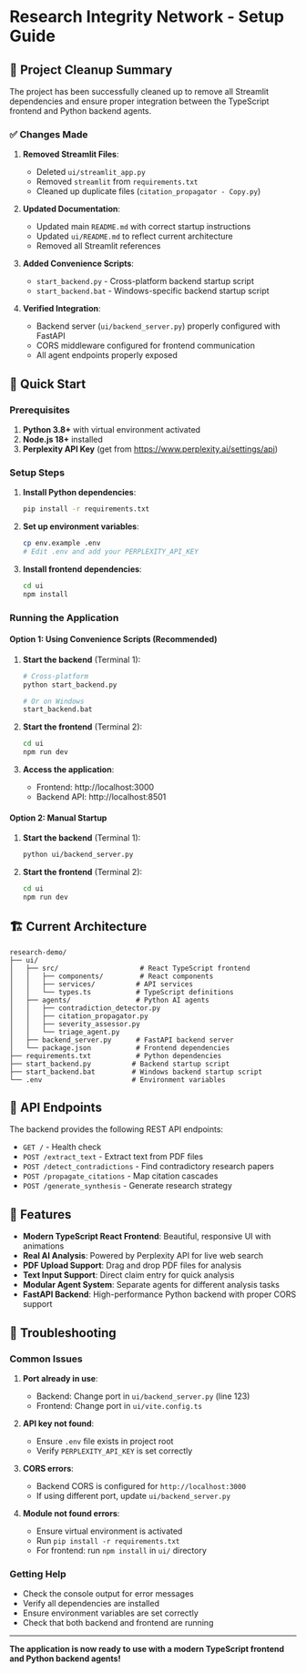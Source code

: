 # Research Integrity Network - Setup Guide

## 🧹 Project Cleanup Summary

The project has been successfully cleaned up to remove all Streamlit dependencies and ensure proper integration between the TypeScript frontend and Python backend agents.

### ✅ Changes Made

1. **Removed Streamlit Files**:
   - Deleted `ui/streamlit_app.py`
   - Removed `streamlit` from `requirements.txt`
   - Cleaned up duplicate files (`citation_propagator - Copy.py`)

2. **Updated Documentation**:
   - Updated main `README.md` with correct startup instructions
   - Updated `ui/README.md` to reflect current architecture
   - Removed all Streamlit references

3. **Added Convenience Scripts**:
   - `start_backend.py` - Cross-platform backend startup script
   - `start_backend.bat` - Windows-specific backend startup script

4. **Verified Integration**:
   - Backend server (`ui/backend_server.py`) properly configured with FastAPI
   - CORS middleware configured for frontend communication
   - All agent endpoints properly exposed

## 🚀 Quick Start

### Prerequisites

1. **Python 3.8+** with virtual environment activated
2. **Node.js 18+** installed
3. **Perplexity API Key** (get from https://www.perplexity.ai/settings/api)

### Setup Steps

1. **Install Python dependencies**:
   ```bash
   pip install -r requirements.txt
   ```

2. **Set up environment variables**:
   ```bash
   cp env.example .env
   # Edit .env and add your PERPLEXITY_API_KEY
   ```

3. **Install frontend dependencies**:
   ```bash
   cd ui
   npm install
   ```

### Running the Application

#### Option 1: Using Convenience Scripts (Recommended)

1. **Start the backend** (Terminal 1):
   ```bash
   # Cross-platform
   python start_backend.py
   
   # Or on Windows
   start_backend.bat
   ```

2. **Start the frontend** (Terminal 2):
   ```bash
   cd ui
   npm run dev
   ```

3. **Access the application**:
   - Frontend: http://localhost:3000
   - Backend API: http://localhost:8501

#### Option 2: Manual Startup

1. **Start the backend** (Terminal 1):
   ```bash
   python ui/backend_server.py
   ```

2. **Start the frontend** (Terminal 2):
   ```bash
   cd ui
   npm run dev
   ```

## 🏗️ Current Architecture

```
research-demo/
├── ui/
│   ├── src/                    # React TypeScript frontend
│   │   ├── components/         # React components
│   │   ├── services/          # API services
│   │   └── types.ts           # TypeScript definitions
│   ├── agents/                # Python AI agents
│   │   ├── contradiction_detector.py
│   │   ├── citation_propagator.py
│   │   ├── severity_assessor.py
│   │   └── triage_agent.py
│   ├── backend_server.py      # FastAPI backend server
│   └── package.json           # Frontend dependencies
├── requirements.txt           # Python dependencies
├── start_backend.py          # Backend startup script
├── start_backend.bat         # Windows backend startup script
└── .env                      # Environment variables
```

## 🔧 API Endpoints

The backend provides the following REST API endpoints:

- `GET /` - Health check
- `POST /extract_text` - Extract text from PDF files
- `POST /detect_contradictions` - Find contradictory research papers
- `POST /propagate_citations` - Map citation cascades
- `POST /generate_synthesis` - Generate research strategy

## 🎯 Features

- **Modern TypeScript React Frontend**: Beautiful, responsive UI with animations
- **Real AI Analysis**: Powered by Perplexity API for live web search
- **PDF Upload Support**: Drag and drop PDF files for analysis
- **Text Input Support**: Direct claim entry for quick analysis
- **Modular Agent System**: Separate agents for different analysis tasks
- **FastAPI Backend**: High-performance Python backend with proper CORS support

## 🐛 Troubleshooting

### Common Issues

1. **Port already in use**:
   - Backend: Change port in `ui/backend_server.py` (line 123)
   - Frontend: Change port in `ui/vite.config.ts`

2. **API key not found**:
   - Ensure `.env` file exists in project root
   - Verify `PERPLEXITY_API_KEY` is set correctly

3. **CORS errors**:
   - Backend CORS is configured for `http://localhost:3000`
   - If using different port, update `ui/backend_server.py`

4. **Module not found errors**:
   - Ensure virtual environment is activated
   - Run `pip install -r requirements.txt`
   - For frontend: run `npm install` in `ui/` directory

### Getting Help

- Check the console output for error messages
- Verify all dependencies are installed
- Ensure environment variables are set correctly
- Check that both backend and frontend are running

---

**The application is now ready to use with a modern TypeScript frontend and Python backend agents!**
